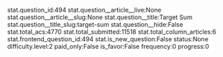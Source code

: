 stat.question_id:494
stat.question__article__live:None
stat.question__article__slug:None
stat.question__title:Target Sum
stat.question__title_slug:target-sum
stat.question__hide:False
stat.total_acs:4770
stat.total_submitted:11518
stat.total_column_articles:6
stat.frontend_question_id:494
stat.is_new_question:False
status:None
difficulty.level:2
paid_only:False
is_favor:False
frequency:0
progress:0
